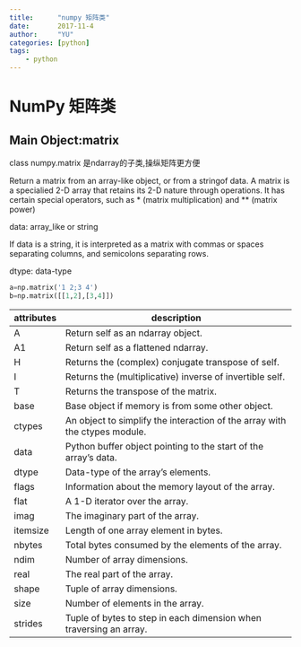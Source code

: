 ```yaml
---
title:      "numpy 矩阵类"
date:       2017-11-4
author:     "YU"
categories: [python]
tags:
    - python
--- 
```

# NumPy 矩阵类

## Main Object:matrix

class numpy.matrix 是ndarray的子类,操纵矩阵更方便

Return a matrix from an array-like object, or from a stringof data. A matrix is a specialied 2-D array that retains its 2-D nature through operations. It has certain special operators, such as * (matrix multiplication) and ** (matrix power)


data: array_like or string

If data is a string, it is interpreted as a matrix with commas or spaces separating columns, and semicolons separating rows.

dtype: data-type

```python
a=np.matrix('1 2;3 4')
b=np.matrix([[1,2],[3,4]])
```
|attributes |description|
|---------|------------|
A	|Return self as an ndarray object.
A1	|Return self as a flattened ndarray.
H	|Returns the (complex) conjugate transpose of self.
I	|Returns the (multiplicative) inverse of invertible self.
T	|Returns the transpose of the matrix.
base	|Base object if memory is from some other object.
ctypes	|An object to simplify the interaction of the array with the ctypes module.
data	|Python buffer object pointing to the start of the array’s data.
dtype	|Data-type of the array’s elements.
flags	|Information about the memory layout of the array.
flat	|A 1-D iterator over the array.
imag	|The imaginary part of the array.
itemsize	|Length of one array element in bytes.
nbytes	|Total bytes consumed by the elements of the array.
ndim	|Number of array dimensions.
real	|The real part of the array.
shape	|Tuple of array dimensions.
size	|Number of elements in the array.
strides	|Tuple of bytes to step in each dimension when traversing an array.
